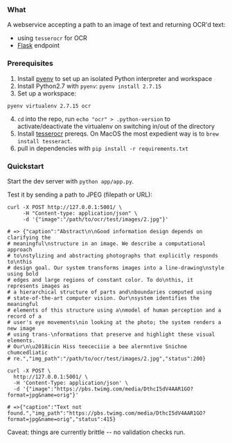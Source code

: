 ### What

A webservice accepting a path to an image of text and returning OCR'd text:

- using `tesserocr` for OCR
- [Flask](http://flask.pocoo.org/) endpoint

### Prerequisites

1. Install [pyenv](https://github.com/pyenv/pyenv-installer) to set up
   an isolated Python interpreter and workspace
2. Install Python2.7 with `pyenv`: `pyenv install 2.7.15`
3. Set up a workspace:

```shell
pyenv virtualenv 2.7.15 ocr
```

4. `cd` into the repo, run `echo "ocr" > .python-version` to
   activate/deactivate the virtualenv on switching in/out of the directory
5. Install [tesserocr](https://pypi.org/project/tesserocr/) prereqs. On
    MacOS the most expedient way is to `brew install tesseract`.
6. pull in dependencies with `pip install -r requirements.txt`

### Quickstart

Start the dev server with `python app/app.py`.

Test it by sending a path to JPEG (filepath or URL):
```shell
curl -X POST http://127.0.0.1:5001/ \
     -H "Content-type: application/json" \
     -d '{"image":"/path/to/ocr/test/images/2.jpg"}'

# => {"caption":"Abstract\n\nGood information design depends on clarifying the
# meaningful\nstructure in an image. We describe a computational approach
# to\nstylizing and abstracting photographs that explicitly responds to\nthis
# design goal. Our system transforms images into a line-drawing\nstyle using bold
# edges and large regions of constant color. To do\nthis, it represents images as
# a hierarchical structure of parts and\nboundaries computed using
# state-of-the-art computer vision. Our\nsystem identifies the meaningful
# elements of this structure using a\nmodel of human perception and a record of a
# user's eye movements\nin looking at the photo; the system renders a new image
# using trans-\nformations that preserve and highlight these visual elements.
# Our\n\u2018icin Hiss teececiiie a bee alernntive Snichne chumcedliatic
# re.","img_path":"/path/to/ocr/test/images/2.jpg","status":200}
```

```shell
curl -X POST \
  http://127.0.0.1:5001/ \
  -H 'Content-Type: application/json' \
  -d '{"image":"https://pbs.twimg.com/media/DthcI5dV4AAR1GO?format=jpg&name=orig"}'

# =>{"caption":"Text not found.","img_path":"https://pbs.twimg.com/media/DthcI5dV4AAR1GO?format=jpg&name=orig","status":415}
```

Caveat: things are currently brittle -- no validation checks run.
